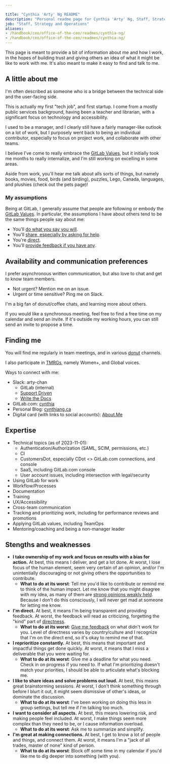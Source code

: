 ```yaml
---

title: "Cynthia 'Arty' Ng README"
description: "Personal readme page for Cynthia 'Arty' Ng, Staff, Strategy & Operations, Office of the CEO, GitLab"
job: "Staff, Strategy and Operations"
aliases:
- /handbook/ceo/office-of-the-ceo/readmes/cynthia-ng/
- /handbook/ceo/office-of-the-ceo/readmes/cynthia-ng/
---
```


This page is meant to provide a bit of information about me and how I work,
in the hopes of building trust and giving others an idea of what it might be like to work with me.
It's also meant to make it easy to find and talk to me.

## A little about me

I'm often described as someone who is a bridge between the technical side and the user-facing side.

This is actually my first "tech job", and first startup. I come from a mostly public services background,
having been a teacher and librarian, with a significant focus on technology and accessibility.

I used to be a manager, and I clearly still have a fairly manager-like outlook on a lot of work,
but I purposely went back to being an individual contributor,
especially to focus on project work, and collaborate with other teams.

I believe I've come to really embrace the [GitLab Values](/handbook/values/),
but it initially took me months to really internalize,
and I'm still working on excelling in some areas.

Aside from work, you'll hear me talk about alls sorts of things, but namely
books, movies, food, birds (and birding), puzzles, Lego, Canada, languages, and plushies (check out the pets page)!

### My assumptions

Being at GitLab, I generally assume that people are following or embody the [GitLab Values](/handbook/values/).
In particular, the assumptions I have about others tend to be the same things people say about me:

- You'll [do what you say you will](/handbook/values/#ownership).
- You'll [share, especially by asking for help](/handbook/values/#share).
- You're [direct](/handbook/values/#directness).
- You'll [provide feedback if you have any](/handbook/values/#give-feedback-effectively).

## Availability and communication preferences

I prefer asynchronous written communication, but also love to chat and get to know team members.

- Not urgent? Mention me on an issue.
- Urgent or time sensitive? Ping me on Slack.

I'm a big fan of donut/coffee chats, and learning more about others.

If you would like a synchronous meeting, feel free to find a free time on my calendar and send an invite.
If it's outside my working hours, you can still send an invite to propose a time.

## Finding me

You will find me regularly in team meetings,
and in various [donut](https://www.donut.com/) channels.

I also participate in [TMRGs](/handbook/company/culture/inclusion/erg-guide/),
namely Women+, and Global voices.

Ways to connect with me:

- Slack: arty-chan
  - GitLab (internal)
  - [Support Driven](https://supportdriven.slack.com/)
  - [Write the Docs](https://www.writethedocs.org/slack/)
- GitLab.com: [cynthia](http://gitlab.com/cynthia)
- Personal Blog: [cynthiang.ca](https://cynthiang.ca)
- Digital card (with links to social accounts): [About.Me](https://about.me/cynthiang)

## Expertise

- Technical topics (as of 2023-11-01):
  - Authentication/Authorization (SAML, SCIM, permissions, etc.)
  - CI
  - CustomersDot, especially CDot &lt;&gt; GitLab.com connections, and console
  - SaaS, including GitLab.com console
  - User account issues, including intersection with legal/security
- Using GitLab for work
- Workflow/Processes
- Documentation
- Training
- UX/Accessibility
- Cross-team communication
- Tracking and prioritizing work, including for performance reviews and promotions
- Applying GitLab values, including TeamOps
- Mentoring/coaching and being a non-manager leader

## Stengths and weaknesses

- **I take ownership of my work and focus on results with a bias for action.** At best, this means I deliver, and get a lot done.
At worst, I lose focus of the human element, seem very certain of an opinion, and/or I'm unintentially discouraging or not giving others the opportunities to contribute.
  - **What to do at its worst**: Tell me you'd like to contribute or remind me to think of the human impact.
  Let me know that you might disagree with my idea, as many of them are [strong opinions weakly held](/handbook/ceo/#flaws).
  Because I don't do this consciously, I will never get mad at someone for letting me know.
- **I'm direct.** At best, it means I'm being transparent and providing feedback.
At worst, the feedback will read as criticizing, forgetting the "kind" part of [directness](/handbook/values/#directness).
  - **What to do at its worst**: [Give me feedback](/handbook/values/#give-feedback-effectively) on what didn't work for you.
  Level of directness varies by country/culture and I recognize that I'm on the direct end, so it's okay to remind me of that.
- **I reprioritize constantly.** At best, this means that important and impactful things get done quickly.
At worst, it means that I miss a deliverable that you were waiting for.
  - **What to do at its worst**: Give me a deadline for what you need. Check in on progress if you need to.
  If what I'm prioritizing doesn't match your priorities, I should be able to articulate what's blocking me.
- **I like to share ideas and solve problems out loud.** At best, this means great brainstorming sessions.
At worst, I don't think something through before I blurt it out, it might seem dismissive of other's ideas, or dominate the discussion.
  - **What to do at its worst**: I've been working on doing this less in group settings, but tell me if I'm talking too much.
- **I want to consider all aspects.** At best, this means lowering risk, and making people feel included.
At worst, I make things seem more complex than they need to be, or I cause information overload.
  - **What to do at its worst**: Ask me to summarize and simplify.
- **I'm great at making connections.** At best, I get to know a lot of people and things, and connect them.
At worst, it means I'm a "jack of all trades, master of none" kind of person.
  - **What to do at its worst**: Block off some time in my calendar if you'd like me to dig deeper into something (with you).
